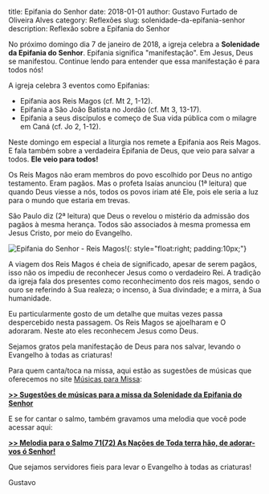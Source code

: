 title: Epifania do Senhor
date: 2018-01-01
author: Gustavo Furtado de Oliveira Alves
category: Reflexões
slug: solenidade-da-epifania-senhor
description: Reflexão sobre a Epifania do Senhor

No próximo domingo dia 7 de janeiro de 2018, a igreja celebra a **Solenidade da Epifania do Senhor**.
Epifania significa "manifestação". Em Jesus, Deus se manifestou.
Continue lendo para entender que essa manifestação é para todos nós!

A igreja celebra 3 eventos como Epifanias:

* Epifania aos Reis Magos (cf. Mt 2, 1-12).
* Epifania a São João Batista no Jordão (cf. Mt 3, 13-17).
* Epifania a seus discípulos e começo de Sua vida pública com o milagre em Caná (cf. Jo 2, 1-12).

Neste domingo em especial a liturgia nos remete a Epifania aos Reis Magos.
E fala também sobre a verdadeira Epifania de Deus, que veio para salvar a todos. **Ele veio para todos!**

Os Reis Magos não eram membros do povo escolhido por Deus no antigo testamento. Eram pagãos.
Mas o profeta Isaías anunciou (1ª leitura) que quando Deus viesse a nós, todos os povos iriam até Ele,
pois ele seria a luz para o mundo que estaria em trevas.

São Paulo diz (2ª leitura) que Deus o revelou o mistério da admissão dos pagãos à mesma herança.
Todos são associados à mesma promessa em Jesus Cristo, por meio do Evangelho.

![Epifania do Senhor - Reis Magos!](https://static.musicasparamissa.com.br/images/diasLiturgicos/epifania-do-senhor.jpg){: style="float:right; padding:10px;"}

A viagem dos Reis Magos é cheia de significado, apesar de serem pagãos,
isso não os impediu de reconhecer Jesus como o verdadeiro Rei.
A tradição da igreja fala dos presentes como reconhecimento dos reis magos,
sendo o ouro se referindo à Sua realeza; o incenso, à Sua divindade; e a mirra, à Sua humanidade.

Eu particularmente gosto de um detalhe que muitas vezes passa despercebido nesta passagem.
Os Reis Magos se ajoelharam e O adoraram. Neste ato eles reconhecem Jesus como Deus.

Sejamos gratos pela manifestação de Deus para nos salvar, levando o Evangelho à todas as criaturas!

Para quem canta/toca na missa, aqui estão as sugestões de músicas que oferecemos no site
[Músicas para Missa](http://www.musicasparamissa.com.br/):

[**>> Sugestões de músicas para a missa da Solenidade da Epifania do Senhor**](http://www.musicasparamissa.com.br/sugestoes-para/solenidade-da-epifania-senhor/)

E se for cantar o salmo, também gravamos uma melodia que você pode acessar aqui:

[**>> Melodia para o Salmo 71(72) As Nações de Toda terra hão, de adorar-vos ó Senhor!**](http://www.musicasparamissa.com.br/musica/salmo-71-72-as-nacoes-de-toda-a-terra-hao-de-adorar-vos-o-senhor/)

Que sejamos servidores fieis para levar o Evangelho à todas as criaturas!

Gustavo